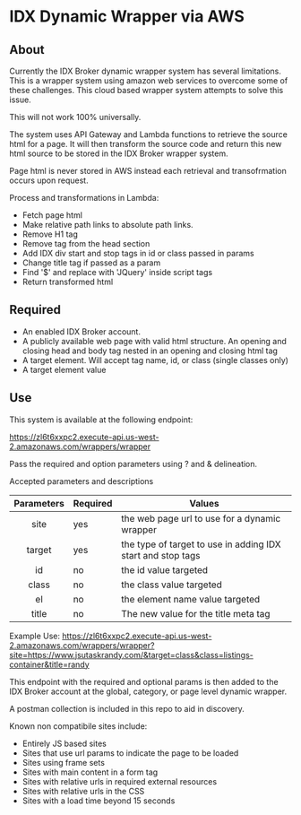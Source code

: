 # IDX Dynamic Wrapper via AWS

## About

Currently the IDX Broker dynamic wrapper system has several limitations. This is a wrapper system using amazon web services to overcome some of these challenges. This cloud based wrapper system attempts to solve this issue.

This will not work 100% universally.

The system uses API Gateway and Lambda functions to retrieve the source html for a page. It will then transform the source code and return this new html source to be stored in the IDX Broker wrapper system.

Page html is never stored in AWS instead each retrieval and transofrmation occurs upon request.

Process and transformations in Lambda:
* Fetch page html
* Make relative path links to absolute path links.
* Remove H1 tag
* Remove <base /> tag from the head section
* Add IDX div start and stop tags in id or class passed in params
* Change title tag if passed as a param
* Find '$' and replace with 'JQuery' inside script tags
* Return transformed html

## Required

* An enabled IDX Broker account.
* A publicly available web page with valid html structure. An opening and closing head and body tag nested in an opening and closing html tag
* A target element. Will accept tag name, id, or class (single classes only)
* A target element value

## Use

This system is available at the following endpoint:

https://zl6t6xxpc2.execute-api.us-west-2.amazonaws.com/wrappers/wrapper

Pass the required and option parameters using ? and & delineation.

Accepted parameters and descriptions

| Parameters | Required | Values                                                      |
|:----------:|----------|-------------------------------------------------------------|
| site       | yes      | the web page url to use for a dynamic wrapper               |
| target     | yes      | the type of target to use in adding IDX start and stop tags |
| id         | no       | the id value targeted                                       |
| class      | no       | the class value targeted                                    |
| el         | no       | the element name value targeted                             |
| title      | no       | The new value for the title meta tag                        |

Example Use: https://zl6t6xxpc2.execute-api.us-west-2.amazonaws.com/wrappers/wrapper?site=https://www.jsutaskrandy.com/&target=class&class=listings-container&title=randy

This endpoint with the required and optional params is then added to the IDX Broker account at the global, category, or page level dynamic wrapper.

A postman collection is included in this repo to aid in discovery.

Known non compatibile sites include:
* Entirely JS based sites
* Sites that use url params to indicate the page to be loaded
* Sites using frame sets
* Sites with main content in a form tag
* Sites with relative urls in required external resources
* Sites with relative urls in the CSS
* Sites with a load time beyond 15 seconds
